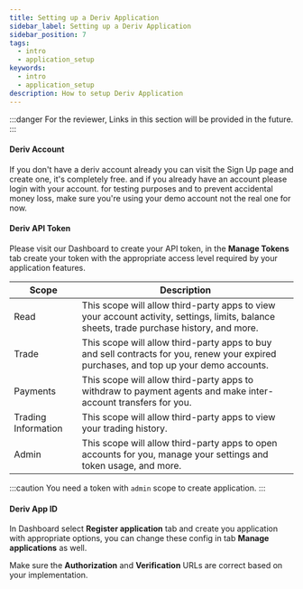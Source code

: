 ```yaml
---
title: Setting up a Deriv Application
sidebar_label: Setting up a Deriv Application
sidebar_position: 7
tags:
  - intro
  - application_setup
keywords:
  - intro
  - application_setup
description: How to setup Deriv Application
---
```

:::danger
For the reviewer, Links in this section will be provided in the future.
:::

#### Deriv Account

If you don't have a deriv account already you can visit the Sign Up page and create one, it's completely free. and if you already have an account please login with your account. for testing purposes and to prevent accidental money loss, make sure you're using your demo account not the real one for now.

#### Deriv API Token

Please visit our Dashboard to create your API token, in the **Manage Tokens** tab create your token with the appropriate access level required by your application features.



| Scope | Description |
| ----------- | ----------- |
| Read | This scope will allow third-party apps to view your account activity, settings, limits, balance sheets, trade purchase history, and more. |
| Trade | This scope will allow third-party apps to buy and sell contracts for you, renew your expired purchases, and top up your demo accounts. |
| Payments | This scope will allow third-party apps to withdraw to payment agents and make inter-account transfers for you. |
| Trading Information | This scope will allow third-party apps to view your trading history. |
| Admin | This scope will allow third-party apps to open accounts for you, manage your settings and token usage, and more.|

:::caution
You need a token with `admin` scope to create application.
:::

#### Deriv App ID

In Dashboard select **Register application** tab and create you application with appropriate options, you can change these config in tab **Manage applications** as well.

Make sure the **Authorization** and **Verification** URLs are correct based on your implementation.